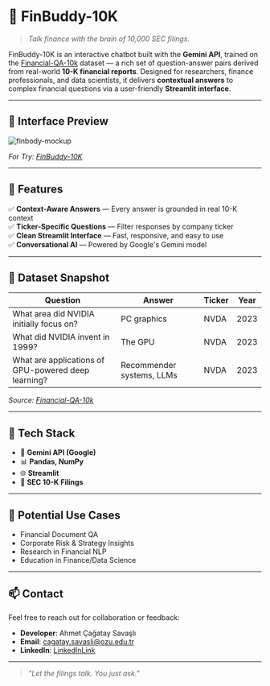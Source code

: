 # 🤖 FinBuddy-10K

> *Talk finance with the brain of 10,000 SEC filings.*

FinBuddy-10K is an interactive chatbot built with the **Gemini API**, trained on the [Financial-QA-10k](https://www.kaggle.com/datasets/yousefsaeedian/financial-q-and-a-10k) dataset — a rich set of question-answer pairs derived from real-world **10-K financial reports**. Designed for researchers, finance professionals, and data scientists, it delivers **contextual answers** to complex financial questions via a user-friendly **Streamlit interface**.

---
<!---
## 🧱 Visual Metaphor: Like LEGO, but for Finance

Imagine each **10-K filing** as a LEGO set.

- 🧩 **Context blocks**: Paragraphs from real filings  
- 🔍 **Question blocks**: What users want to know  
- 🧠 **Answer blocks**: Gemini intelligently finds the best fit  
- 🏗️ **FinBuddy-10K**: Builds meaningful answers from these financial blocks.

> The result? A smart, structured response crafted from SEC-grade raw material.

-->

## 📸 Interface Preview

![finbody-mockup](https://raw.githubusercontent.com/CagataySavasli/FinBuddy-10K/main/src/images/interface.png)

_For Try: [FinBuddy-10K](https://finbuddy-10k-bbcydnveusyzmhqk2dgdbj.streamlit.app/)_

---

## 🚀 Features

✅ **Context-Aware Answers** — Every answer is grounded in real 10-K context  
✅ **Ticker-Specific Questions** — Filter responses by company ticker  
✅ **Clean Streamlit Interface** — Fast, responsive, and easy to use  
✅ **Conversational AI** — Powered by Google's Gemini model

---

## 📂 Dataset Snapshot

| Question | Answer | Ticker | Year |
|----------|--------|--------|------|
| What area did NVIDIA initially focus on? | PC graphics | NVDA | 2023 |
| What did NVIDIA invent in 1999? | The GPU | NVDA | 2023 |
| What are applications of GPU-powered deep learning? | Recommender systems, LLMs | NVDA | 2023 |

_Source: [Financial-QA-10k](https://www.kaggle.com/datasets/yousefsaeedian/financial-q-and-a-10k)_

---

## 🧰 Tech Stack

- 🧠 **Gemini API (Google)**
- 📊 **Pandas, NumPy**
- 🌐 **Streamlit**
- 🧾 **SEC 10-K Filings**

---

## 🧭 Potential Use Cases

- Financial Document QA  
- Corporate Risk & Strategy Insights  
- Research in Financial NLP  
- Education in Finance/Data Science

---
<!---
## 📌 To-Do

- [ ] Add multi-ticker comparison
- [ ] Implement follow-up question chaining
- [ ] Add retrieval-augmented generation (RAG) for unseen contexts

-->

## 📫 Contact

Feel free to reach out for collaboration or feedback:

- **Developer**: Ahmet Çağatay Savaşlı
- **Email**: cagatay.savasli@ozu.edu.tr
- **LinkedIn**: [LinkedInLink](https://www.linkedin.com/in/ahmet-cagatay-savasli-424a5a1b3/)  

---

> *"Let the filings talk. You just ask."*
